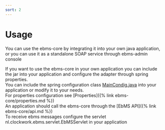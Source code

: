 ```yaml
---
sort: 2
---
```


# Usage

You can use the ebms-core by integrating it into your own java application, or you can use it as a standalone SOAP service through ebms-admin console
 
If you want to use the ebms-core in your own application you can include the jar into your application and configure the adapter through spring properties.  
You can include the spring configuration class [MainCondig.java](https://github.com/eluinstra/ebms-core/blob/ebms-core-2.17.x/src/main/java/nl/clockwork/ebms/MainConfig.java) into your application or modify it to your needs.  
For properties configuration see [Properties]({% link ebms-core/properties.md %})  
An application should call the ebms-core through the [EbMS API]({% link ebms-core/api.md %})  
To receive ebms messages configure the servlet nl.clockwork.ebms.servlet.EbMSServlet in your application  
